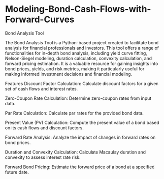 # Modeling-Bond-Cash-Flows-with-Forward-Curves

Bond Analysis Tool

The Bond Analysis Tool is a Python-based project created to facilitate bond analysis for financial professionals and investors. This tool offers a range of functionalities for in-depth bond analysis, including yield curve fitting, Nelson-Siegel modeling, duration calculation, convexity calculation, and forward pricing estimation. It is a valuable resource for gaining insights into bond prices, yields, and risk metrics, making it particularly useful for making informed investment decisions and financial modeling.

Features
Discount Factor Calculation: Calculate discount factors for a given set of cash flows and interest rates.

Zero-Coupon Rate Calculation: Determine zero-coupon rates from input data.

Par Rate Calculation: Calculate par rates for the provided bond data.

Present Value (PV) Calculation: Compute the present value of a bond based on its cash flows and discount factors.

Forward Rate Analysis: Analyze the impact of changes in forward rates on bond prices.

Duration and Convexity Calculation: Calculate Macaulay duration and convexity to assess interest rate risk.

Forward Bond Pricing: Estimate the forward price of a bond at a specified future date.



